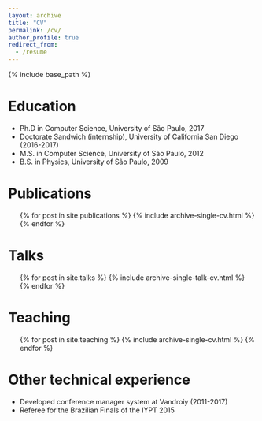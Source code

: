 ```yaml
---
layout: archive
title: "CV"
permalink: /cv/
author_profile: true
redirect_from:
  - /resume
---
```


{% include base_path %}

Education
======
* Ph.D in Computer Science, University of São Paulo, 2017
* Doctorate Sandwich (internship), University of California San Diego (2016-2017)
* M.S. in Computer Science, University of São Paulo, 2012
* B.S. in Physics, University of São Paulo, 2009


Publications
======
  <ul>{% for post in site.publications %}
    {% include archive-single-cv.html %}
  {% endfor %}</ul>

Talks
======
  <ul>{% for post in site.talks %}
    {% include archive-single-talk-cv.html %}
  {% endfor %}</ul>

Teaching
======
  <ul>{% for post in site.teaching %}
    {% include archive-single-cv.html %}
  {% endfor %}</ul>


Other technical experience
======
* Developed conference manager system at Vandroiy (2011-2017)
* Referee for the Brazilian Finals of the IYPT 2015
